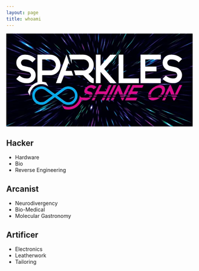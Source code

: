 ```yaml
---
layout: page
title: whoami
---
```


<img src="/assets/SparklesLogo.png">

## Hacker
  - Hardware
  - Bio
  - Reverse Engineering
  
## Arcanist
  - Neurodivergency
  - Bio-Medical
  - Molecular Gastronomy
  
## Artificer
  - Electronics
  - Leatherwork
  - Tailoring

